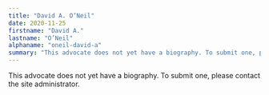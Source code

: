 ```yaml
---
title: "David A. O’Neil"
date: 2020-11-25
firstname: "David A."
lastname: "O’Neil"
alphaname: "oneil-david-a"
summary: "This advocate does not yet have a biography. To submit one, please contact the site administrator."
---
```

This advocate does not yet have a biography. To submit one, please contact the site administrator.

